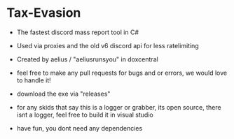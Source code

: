# Tax-Evasion
- The fastest discord mass report tool in C#
- Used via proxies and the old v6 discord api for less ratelimiting

- Created by aelius / "aeliusrunsyou" in doxcentral
- feel free to make any pull requests for bugs and or errors, we would love to handle it!
- download the exe via "releases"

- for any skids that say this is a logger or grabber, its open source, there isnt a logger, feel free to build it in visual studio
- have fun, you dont need any dependencies
